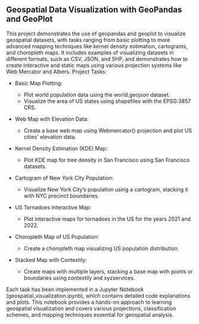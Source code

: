 ## Geospatial Data Visualization with GeoPandas and GeoPlot

This project demonstrates the use of geopandas and geoplot to visualize geospatial datasets, with tasks ranging from basic plotting to more advanced mapping techniques like kernel density estimation, cartograms, and choropleth maps. It includes examples of visualizing datasets in different formats, such as CSV, JSON, and SHP, and demonstrates how to create interactive and static maps using various projection systems like Web Mercator and Albers.
Project Tasks:

- Basic Map Plotting:
    - Plot world population data using the world.geojson dataset.
    - Visualize the area of US states using shapefiles with the EPSG:3857 CRS.

- Web Map with Elevation Data:
    - Create a base web map using Webmercator() projection and plot US cities' elevation data.

- Kernel Density Estimation (KDE) Map:
    - Plot KDE map for tree density in San Francisco using San Francisco datasets.

- Cartogram of New York City Population:
    - Visualize New York City’s population using a cartogram, stacking it with NYC precinct boundaries.

- US Tornadoes Interactive Map:
    - Plot interactive maps for tornadoes in the US for the years 2021 and 2022.

- Choropleth Map of US Population:
    - Create a choropleth map visualizing US population distribution.

- Stacked Map with Contextily:
    - Create maps with multiple layers, stacking a base map with points or boundaries using contextily and xyzservices.

Each task has been implemented in a Jupyter Notebook (geospatial_visualization.ipynb), which contains detailed code explanations and plots. This notebook provides a hands-on approach to learning geospatial visualization and covers various projections, classification schemes, and mapping techniques essential for geospatial analysis.
